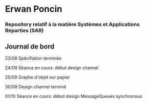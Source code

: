 # Erwan Poncin

### Repository relatif à la matière Systèmes et Applications Réparties (SAR) 

## Journal de bord

23/09
Spécifiation terminée

24/09
Séance en cours: début design channel

25/09
Graphe d'objet sur papier

30/09
Design channel terminé

01/10
Séance en cours: début design MessageQueues synchronous

